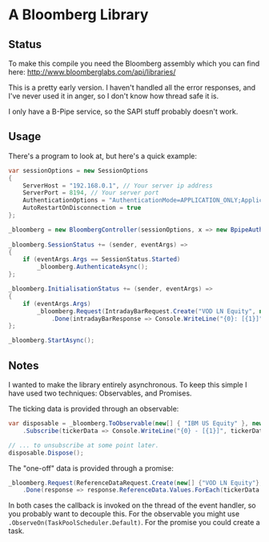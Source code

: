 # A Bloomberg Library

## Status

To make this compile you need the Bloomberg assembly which you can find here: http://www.bloomberglabs.com/api/libraries/

This is a pretty early version. I haven't handled all the error responses, and I've never used it in anger, so I don't know how thread safe it is.

I only have a B-Pipe service, so the SAPI stuff probably doesn't work.

## Usage

There's a program to look at, but here's a quick example:

```cs
var sessionOptions = new SessionOptions
{
    ServerHost = "192.168.0.1", // Your server ip address
    ServerPort = 8194, // Your server port
    AuthenticationOptions = "AuthenticationMode=APPLICATION_ONLY;ApplicationAuthenticationType=APPNAME_AND_KEY;ApplicationName=XXXXXX", // Your server name
    AutoRestartOnDisconnection = true
};

_bloomberg = new BloombergController(sessionOptions, x => new BpipeAuthenticator(x));
            
_bloomberg.SessionStatus += (sender, eventArgs) =>
{
    if (eventArgs.Args == SessionStatus.Started)
        _bloomberg.AuthenticateAsync();
};

_bloomberg.InitialisationStatus += (sender, eventArgs) =>
{
    if (eventArgs.Args)
        _bloomberg.Request(IntradayBarRequest.Create("VOD LN Equity", new DateTime(2015, 10, 16, 9, 0, 0), new DateTime(2015, 10, 16, 12, 00, 0), EventType.BID, 60))
            .Done(intradayBarResponse => Console.WriteLine("{0}: [{1}]", intradayBarResponse.Ticker, string.Join(",", intradayBarResponse.IntradayBars.Select(intradayBar => string.Format("Open={0}, High={1}, Low={2}, Close={3}, Volume={4}, NumEvents={5}", intradayBar.Open, intradayBar.High, intradayBar.Low, intradayBar.Close, intradayBar.Volume, intradayBar.NumEvents)))));
};

_bloomberg.StartAsync();
```

## Notes

I wanted to make the library entirely asynchronous. To keep this simple I have used
two techniques: Observables, and Promises.

The ticking data is provided through an observable:

```cs
var disposable = _bloomberg.ToObservable(new[] { "IBM US Equity" }, new[] { "BID", "ASK" })
    .Subscribe(tickerData => Console.WriteLine("{0} - [{1}]", tickerData.Ticker, string.Join(",", tickerData.Data.Select(x => string.Format("{0}: {1}", x.Key, x.Value)))));

// ... to unsubscribe at some point later.
disposable.Dispose();
```

The "one-off" data is provided through a promise:

```cs
_bloomberg.Request(ReferenceDataRequest.Create(new[] {"VOD LN Equity"}, new[] {"PX_LAST"}))
    .Done(response => response.ReferenceData.Values.ForEach(tickerData => Console.WriteLine("{0} - [{1}]", tickerData.Ticker, string.Join(",", tickerData.Data.Select(x => string.Format("{0}: {1}", x.Key, x.Value))))));
```

In both cases the callback is invoked on the thread of the event handler, so you probably want to decouple this. For the observable you might use `.ObserveOn(TaskPoolScheduler.Default)`. For
the promise you could create a task.